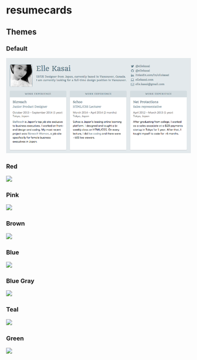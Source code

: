 # resumecards

## Themes

### Default
![](images/sample_default.png)

### Red
![](images/sample_red.png)

### Pink
![](images/sample_pink.png)

### Brown
![](images/sample_brown.png)

### Blue
![](images/sample_blue.png)

### Blue Gray
![](images/sample_bluegray.png)

### Teal
![](images/sample_teal.png)

### Green
![](images/sample_green.png)

